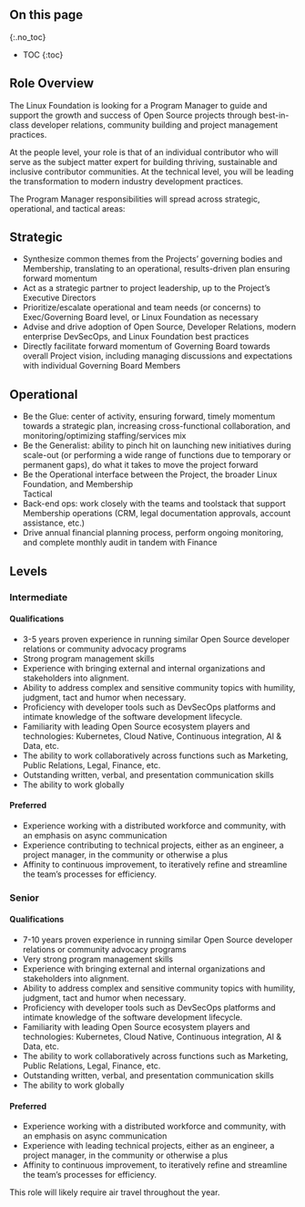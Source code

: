 ## On this page
{:.no_toc}
* TOC
{:toc}

## Role Overview

The Linux Foundation is looking for a Program Manager to guide and support the growth and success of Open Source projects through best-in-class developer relations, community building and project management practices.

At the people level, your role is that of an individual contributor who will serve as the subject matter expert for building thriving, sustainable and inclusive contributor communities. At the technical level, you will be leading the transformation to modern industry development practices.

The Program Manager responsibilities will spread across strategic, operational, and tactical areas:

## Strategic

* Synthesize common themes from the Projects’ governing bodies and Membership, translating to an operational, results-driven plan ensuring forward momentum
* Act as a strategic partner to project leadership, up to the Project’s Executive Directors
* Prioritize/escalate operational and team needs (or concerns) to Exec/Governing Board level, or Linux Foundation as necessary
* Advise and drive adoption of Open Source, Developer Relations, modern enterprise DevSecOps, and Linux Foundation best practices
* Directly facilitate forward momentum of Governing Board towards overall Project vision, including managing discussions and expectations with individual Governing Board Members

## Operational

* Be the Glue: center of activity, ensuring forward, timely momentum towards a strategic plan, increasing cross-functional collaboration, and monitoring/optimizing staffing/services mix
* Be the Generalist: ability to pinch hit on launching new initiatives during scale-out (or performing a wide range of functions due to temporary or permanent gaps), do what it takes to move the project forward
* Be the Operational interface between the Project, the broader Linux Foundation, and Membership        
Tactical
* Back-end ops: work closely with the teams and toolstack that support Membership operations (CRM, legal documentation approvals, account assistance, etc.)
* Drive annual financial planning process, perform ongoing monitoring, and         complete monthly audit in tandem with Finance                

## Levels

### Intermediate

#### Qualifications

* 3-5 years proven experience in running similar Open Source developer relations or community advocacy programs
* Strong program management skills
* Experience with bringing external and internal organizations and stakeholders into alignment.
* Ability to address complex and sensitive community topics with humility, judgment, tact and humor when necessary.
* Proficiency with developer tools such as DevSecOps platforms and intimate knowledge of the software development lifecycle.
* Familiarity with leading Open Source ecosystem players and technologies: Kubernetes, Cloud Native, Continuous integration, AI & Data, etc.
* The ability to work collaboratively across functions such as Marketing, Public Relations, Legal, Finance, etc.
* Outstanding written, verbal, and presentation communication skills
* The ability to work globally

#### Preferred

* Experience working with a distributed workforce and community, with an emphasis on async communication
* Experience contributing to technical projects, either as an engineer, a project manager, in the community or otherwise a plus
* Affinity to continuous improvement, to iteratively refine and streamline the team’s processes for efficiency.

### Senior

#### Qualifications

* 7-10 years proven experience in running similar Open Source developer relations or community advocacy programs
* Very strong program management skills
* Experience with bringing external and internal organizations and stakeholders into alignment.
* Ability to address complex and sensitive community topics with humility, judgment, tact and humor when necessary.
* Proficiency with developer tools such as DevSecOps platforms and intimate knowledge of the software development lifecycle.
* Familiarity with leading Open Source ecosystem players and technologies: Kubernetes, Cloud Native, Continuous integration, AI & Data, etc.
* The ability to work collaboratively across functions such as Marketing, Public Relations, Legal, Finance, etc.
* Outstanding written, verbal, and presentation communication skills
* The ability to work globally

#### Preferred

* Experience working with a distributed workforce and community, with an emphasis on async communication
* Experience with leading technical projects, either as an engineer, a project manager, in the community or otherwise a plus
* Affinity to continuous improvement, to iteratively refine and streamline the team’s processes for efficiency.

This role will likely require air travel throughout the year.
